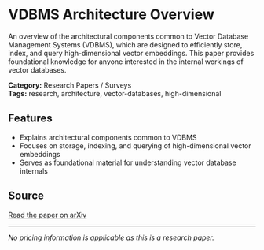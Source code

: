 # VDBMS Architecture Overview

An overview of the architectural components common to Vector Database Management Systems (VDBMS), which are designed to efficiently store, index, and query high-dimensional vector embeddings. This paper provides foundational knowledge for anyone interested in the internal workings of vector databases.

**Category:** Research Papers / Surveys  
**Tags:** research, architecture, vector-databases, high-dimensional

## Features
- Explains architectural components common to VDBMS
- Focuses on storage, indexing, and querying of high-dimensional vector embeddings
- Serves as foundational material for understanding vector database internals

## Source
[Read the paper on arXiv](https://arxiv.org/abs/2403.08918)

---
*No pricing information is applicable as this is a research paper.*